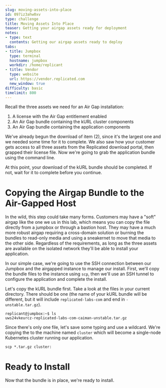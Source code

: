 ```yaml
---
slug: moving-assets-into-place
id: 097iz3ahw0xv
type: challenge
title: Moving Assets Into Place
teaser: Getting your airgap assets ready for deployment
notes:
- type: text
  contents: Getting our airgap assets ready to deploy
tabs:
- title: Jumpbox
  type: terminal
  hostname: jumpbox
  workdir: /home/replicant
- title: Vendor
  type: website
  url: https://vendor.replicated.com
  new_window: true
difficulty: basic
timelimit: 800
---
```


Recall the three assets we need for an Air Gap installation:

1. A license with the Air Gap entitlement enabled
2. An Air Gap bundle containing the kURL cluster components
3. An Air Gap bundle containing the application components

We've already begun the download of item (2), since it's the largest
one and we needed some time for it to complete. We also saw how your
customer gets access to all three assets from the Replicated download
portal, then grapped their license file. Now we're going to grab the
application bundle using the command line.

At this point, your download of the kURL bundle should be completed. If
not, wait for it to complete before you continue.

Copying the Airgap Bundle to the Air-Gapped Host
================================================

In the wild, this step could take many forms. Customers may have a "soft"
airgap like the one we us in this lab, which means you can copy the
file directly from a jumpbox or through a bastion host. They may have
a much more robust airgap requiring a cross-domain solution or burning
the bundles to read-only media and using a sneakernet to move that
media to the other side. Regardless of the requirements, as long as the
three assets are available on the isolated network they'll be able to
install your application.

In our simple case, we're going to use the SSH connection between our
Jumpbox and the airgapped instance to manage our install. First, we'll
copy the bundle files to the instance using `scp`, then we'll use
an SSH tunnel to configure the application and complete the install.

Let's copy the kURL bundle first. Take a look at the files in your
current directory. There should be one (the name of your kURL bundle
will be different, but it will include `replicated-labs-com` and end
in `-unstable.tar.gz`).

```
replicant@jumpbox:~$ ls
uws24vkeurcz-replicated-labs-com-caiman-unstable.tar.gz
```

Since there's only one file, let's save some typing and use a
wildcard. We're copying the to the machine named `cluster` which
will become a single-node Kubernetes cluster running our application.

```
scp *.tar.gz cluster:
```

Ready to Install
================

Now that the bundle is in place, we're ready to install.
